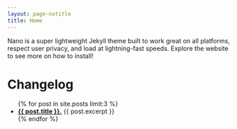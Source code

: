 ```yaml
---
layout: page-notitle
title: Home
---
```


Nano is a super lightweight Jekyll theme built to work great on all platforms, respect user privacy, and load at lightning-fast speeds. Explore the website to see more on how to install!

# Changelog
<ul>
    {% for post in site.posts limit:3 %}
        <li>
          <a class="newsLink" href="{{ post.url }}"><b>{{ post.title }}.</b></a> {{ post.excerpt }}
        </li>
    {% endfor %}
</ul>